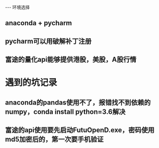 --- 环境选择
## anaconda + pycharm
## pycharm可以用破解补丁注册
## 富途的量化api能够提供港股，美股，A股行情

# 遇到的坑记录
## anaconda的pandas使用不了，报错找不到依赖的numpy，conda install python=3.6解决
## 富途的api使用要先启动FutuOpenD.exe，密码使用md5加密后的，第一次要手机验证
